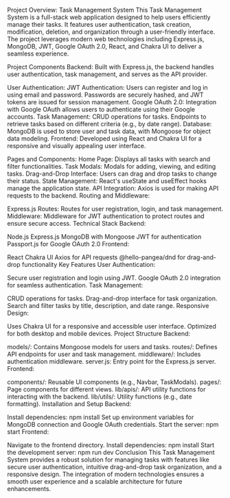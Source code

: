 Project Overview: Task Management System
This Task Management System is a full-stack web application designed to help users efficiently manage their tasks. It features user authentication, task creation, modification, deletion, and organization through a user-friendly interface. The project leverages modern web technologies including Express.js, MongoDB, JWT, Google OAuth 2.0, React, and Chakra UI to deliver a seamless experience.

Project Components
Backend: Built with Express.js, the backend handles user authentication, task management, and serves as the API provider.

User Authentication:
JWT Authentication: Users can register and log in using email and password. Passwords are securely hashed, and JWT tokens are issued for session management.
Google OAuth 2.0: Integration with Google OAuth allows users to authenticate using their Google accounts.
Task Management:
CRUD operations for tasks.
Endpoints to retrieve tasks based on different criteria (e.g., by date range).
Database: MongoDB is used to store user and task data, with Mongoose for object data modeling.
Frontend: Developed using React and Chakra UI for a responsive and visually appealing user interface.

Pages and Components:
Home Page: Displays all tasks with search and filter functionalities.
Task Modals: Modals for adding, viewing, and editing tasks.
Drag-and-Drop Interface: Users can drag and drop tasks to change their status.
State Management: React's useState and useEffect hooks manage the application state.
API Integration: Axios is used for making API requests to the backend.
Routing and Middleware:

Express.js Routes: Routes for user registration, login, and task management.
Middleware: Middleware for JWT authentication to protect routes and ensure secure access.
Technical Stack
Backend:

Node.js
Express.js
MongoDB with Mongoose
JWT for authentication
Passport.js for Google OAuth 2.0
Frontend:

React
Chakra UI
Axios for API requests
@hello-pangea/dnd for drag-and-drop functionality
Key Features
User Authentication:

Secure user registration and login using JWT.
Google OAuth 2.0 integration for seamless authentication.
Task Management:

CRUD operations for tasks.
Drag-and-drop interface for task organization.
Search and filter tasks by title, description, and date range.
Responsive Design:

Uses Chakra UI for a responsive and accessible user interface.
Optimized for both desktop and mobile devices.
Project Structure
Backend:

models/: Contains Mongoose models for users and tasks.
routes/: Defines API endpoints for user and task management.
middleware/: Includes authentication middleware.
server.js: Entry point for the Express.js server.
Frontend:

components/: Reusable UI components (e.g., Navbar, TaskModals).
pages/: Page components for different views.
lib/apis/: API utility functions for interacting with the backend.
lib/utils/: Utility functions (e.g., date formatting).
Installation and Setup
Backend:

Install dependencies: npm install
Set up environment variables for MongoDB connection and Google OAuth credentials.
Start the server: npm start
Frontend:

Navigate to the frontend directory.
Install dependencies: npm install
Start the development server: npm run dev
Conclusion
This Task Management System provides a robust solution for managing tasks with features like secure user authentication, intuitive drag-and-drop task organization, and a responsive design. The integration of modern technologies ensures a smooth user experience and a scalable architecture for future enhancements.
